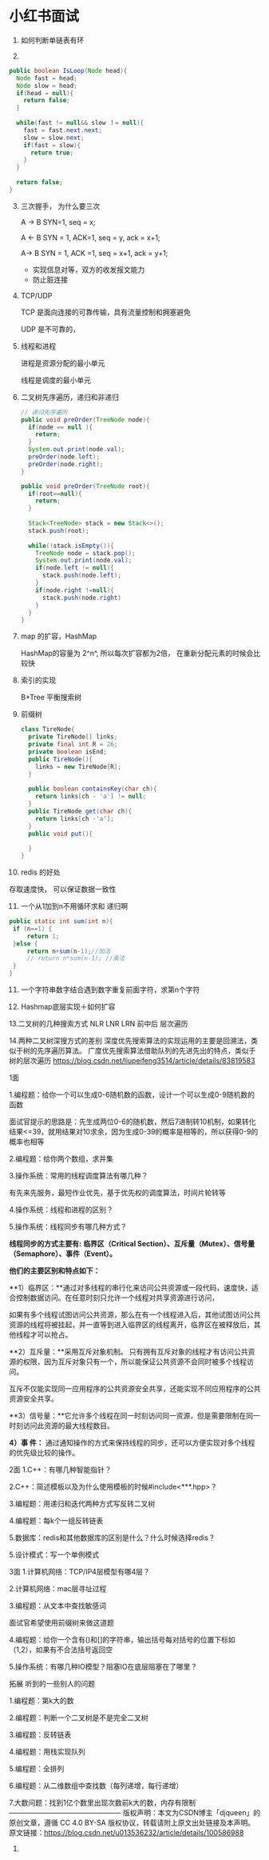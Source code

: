# 小红书面试

1. 如何判断单链表有环

2. 

   ```java
   public boolean IsLoop(Node head){
     Node fast = head;
     Node slow = head;
     if(head = null){
       return false;
     }
     
     while(fast != null&& slow ！= null){
       fast = fast.next.next;
       slow = slow.next;
       if(fast = slow){
         return true;
       }
     }
     
     return false;
   }
   ```

3. 三次握手， 为什么要三次

   A ->  B    SYN=1, seq = x;

   A <- B     SYN = 1, ACK=1, seq = y, ack = x+1;

   A-> B      SYN = 1, ACK =1, seq = x+1, ack = y+1;

   - 实现信息对等，双方的收发报文能力
   - 防止脏连接

4. TCP/UDP

   TCP 是面向连接的可靠传输，具有流量控制和拥塞避免

    UDP 是不可靠的，

5. 线程和进程

   进程是资源分配的最小单元

   线程是调度的最小单元

6. 二叉树先序遍历，递归和非递归

   ```java
   // 递归先序遍历
   public void preOrder(TreeNode node){
     if(node == null ){
       return;
     }
     System.out.print(node.val);
     preOrder(node.left);
     preOrder(node.right);
   }
   ```

   ```java
   public void preOrder(TreeNode root){
     if(root==null){
       return;
     }
     
     Stack<TreeNode> stack = new Stack<>();
     stack.push(root);
     
     while(!stack.isEmpty()){
       TreeNode node = stack.pop();
       System.out.print(node.val);
       if(node.left != null){
         stack.push(node.left);
       }
       if(node.right !=null){
         stack.push(node.right)
       } 
     }
   }
   ```

7. map 的扩容，HashMap

   HashMap的容量为 2^n^, 所以每次扩容都为2倍， 在重新分配元素的时候会比较快

   

8. 索引的实现

   B+Tree  平衡搜索树

   

9. 前缀树

   ```Java
   class TireNode{
     private TireNode[] links;
     private final int R = 26;
     private boolean isEnd;
     public TireNode(){
       links = new TireNode[R];
     }
     
     public boolean containsKey(char ch){
       return links[ch - 'a'] != null;   
     }
     public TireNode get(char ch){
       return links[ch -'a'];
     }
     public void put(){
       
     }
   }
   ```

   

    

10. redis 的好处

   存取速度快， 可以保证数据一致性

11. 一个从1加到n不用循环求和 递归啊

   ```java
   public static int sum(int n){
   	if (n==1) {
   		return 1;
   	}else {
   		return n+sum(n-1);//加法
   		// return n*sum(n-1); //乘法
   	}
   }
   ```

11. 一个字符串数字结合遇到数字重复前面字符，求第n个字符

12. Hashmap底层实现＋如何扩容

      

 13.二叉树的几种搜索方式
    NLR LNR LRN 前中后
    层次遍历

14.两种二叉树深搜方式的差别
深度优先搜索算法的实现运用的主要是回溯法，类似于树的先序遍历算法。
广度优先搜索算法借助队列的先进先出的特点，类似于树的层次遍历
https://blog.csdn.net/liupeifeng3514/article/details/83819583







1面

1.编程题：给你一个可以生成0-6随机数的函数，设计一个可以生成0-9随机数的函数

面试官提示的思路是：先生成两位0-6的随机数，然后7进制转10机制，如果转化结果<=39，就用结果对10求余，因为生成0-39的概率是相等的，所以获得0-9的概率也相等

2.编程题：给你两个数组，求并集

3.操作系统：常用的线程调度算法有哪几种？

有先来先服务，最短作业优先，基于优先权的调度算法，时间片轮转等

4.操作系统：线程和进程的区别？

5.操作系统：线程同步有哪几种方式？

**线程同步的方式主要有:** **临界区（Critical Section）、互斥量（Mutex）、信号量（Semaphore）、事件（Event）。**

 

**他们的主要区别和特点如下：**

**1）临界区：**通过对多线程的串行化来访问公共资源或一段代码，速度快，适合控制数据访问。在任意时刻只允许一个线程对共享资源进行访问，

​          如果有多个线程试图访问公共资源，那么在有一个线程进入后，其他试图访问公共资源的线程将被挂起，并一直等到进入临界区的线程离开，临界区在被释放后，其他线程才可以抢占。

**2）互斥量：**采用互斥对象机制。 只有拥有互斥对象的线程才有访问公共资源的权限，因为互斥对象只有一个，所以能保证公共资源不会同时被多个线程访问。

​          互斥不仅能实现同一应用程序的公共资源安全共享，还能实现不同应用程序的公共资源安全共享。

**3）信号量：**它允许多个线程在同一时刻访问同一资源，但是需要限制在同一时刻访问此资源的最大线程数目。

**4）事 件：** 通过通知操作的方式来保持线程的同步，还可以方便实现对多个线程的优先级比较的操作。

2面
1.C++：有哪几种智能指针？

2.C++：简述模板以及为什么使用模板的时候#include<***.hpp>？

3.编程题：用递归和迭代两种方式写反转二叉树

4.编程题：每k个一组反转链表

5.数据库：redis和其他数据库的区别是什么？什么时候选择redis？

5.设计模式：写一个单例模式

3面
1.计算机网络：TCP/IP4层模型有哪4层？

2.计算机网络：mac层寻址过程

3.编程题：从文本中查找敏感词

面试官希望使用前缀树来做这道题

4.编程题：给你一个含有()和[]的字符串，输出括号每对括号的位置下标如（1,2），如果有不合法括号返回空

5.操作系统：有哪几种IO模型？阻塞IO在底层阻塞在了哪里？

拓展
听到的一些别人的问题

1.编程题：第k大的数

2.编程题：判断一个二叉树是不是完全二叉树

3.编程题：反转链表

4.编程题：用栈实现队列

5.编程题：全排列

6.编程题：从二维数组中查找数（每列递增，每行递增）

7.大数问题：找到1亿个数里出现次数前k大的数，内存有限制
————————————————
版权声明：本文为CSDN博主「djqueen」的原创文章，遵循 CC 4.0 BY-SA 版权协议，转载请附上原文出处链接及本声明。
原文链接：https://blog.csdn.net/u013536232/article/details/100586988



1. 



